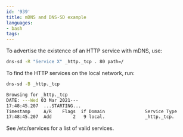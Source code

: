 ```yaml
---
id: '939'
title: mDNS and DNS-SD example
languages:
- bash
tags:
---
```

To advertise the existence of an HTTP service with mDNS, use:

```bash
dns-sd -R "Service X" _http._tcp . 80 path=/
```

To find the HTTP services on the local network, run:

```bash
dns-sd -B _http._tcp

Browsing for _http._tcp
DATE: ---Wed 03 Mar 2021---
17:48:45.207  ...STARTING...
Timestamp     A/R    Flags  if Domain               Service Type         Instance Name
17:48:45.207  Add        2   9 local.               _http._tcp.          Service X
```

See /etc/services for a list of valid services.
